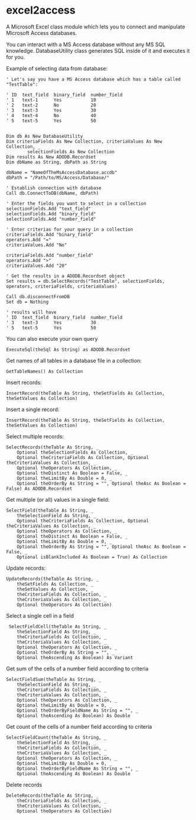 # excel2access
A Microsoft Excel class module which lets you to connect and manipulate Microsoft Access databases.

You can interact with a MS Access database without any MS SQL knowledge. 
DatabaseUtility class generates SQL inside of it and executes it for you.
    
Example of selecting data from database:

    ' Let's say you have a MS Access database which has a table called "TestTable":
    
    ' ID  text_field  binary_field  number_field
    ' 1   text-1      Yes           10
    ' 2   text-2      No            20
    ' 3   text-3      Yes           30
    ' 4   text-4      No            40
    ' 5   text-5      Yes           50
  
  
    Dim db As New DatabaseUtility
    Dim criteriaFields As New Collection, criteriaValues As New Collection, _
            selectionFields As New Collection
    Dim results As New ADODB.Recordset
    Dim dbName as String, dbPath as String
    
    dbName = "NameOfTheMsAccessDatabase.accdb"
    dbPath = "/Path/to/MS/Access/Database/"
    
    ' Establish connection with database
    Call db.ConnectToDB(dbName, dbPath)
    
    ' Enter the fields you want to select in a collection
    selectionFields.Add "text_field"
    selectionFields.Add "binary_field"
    selectionFields.Add "number_field"
    
    ' Enter criterias for your query in a collection
    criteriaFields.Add "binary_field"
    operators.Add "="
    criteriaValues.Add "No"
        
    criteriaFields.Add "number_field"
    operators.Add ">"
    criteriaValues.Add "20"
    
    ' Get the results in a ADODB.Recordset object
    Set results = db.SelectRecords("TestTable", selectionFields, operators, criteriaFields, criteriaValues)
    
    Call db.disconnectFromDB
    Set db = Nothing
    
    ' results will have
    ' ID  text_field  binary_field  number_field
    ' 3   text-3      Yes           30
    ' 5   text-5      Yes           50
    

You can also execute your own query

    ExecuteSql(theSql As String) as ADODB.Recordset
    

Get names of all tables in a database file in a  collection:

    GetTableNames() As Collection


Insert records:
    
    InsertRecord(theTable As String, theSetFields As Collection, theSetValues As Collection)


Insert a single record:

    InsertRecord(theTable As String, theSetFields As Collection, theSetValues As Collection)
    

Select multiple records:

    SelectRecords(theTable As String, _
        Optional theSelectionFields As Collection, _
        Optional theCriteriaFields As Collection, Optional theCriteriaValues As Collection, _
        Optional theOperators As Collection, _
        Optional theDistinct As Boolean = False, _
        Optional theLimitBy As Double = 0, _
        Optional theOrderBy As String = "", Optional theAsc As Boolean = False) As ADODB.Recordset
    

Get multiple (or all) values in a single field:

    SelectField(theTable As String, _
        theSelectionField As String, _
        Optional theCriteriaFields As Collection, Optional theCriteriaValues As Collection, _
        Optional theOperators As Collection, _
        Optional theDistinct As Boolean = False, _
        Optional theLimitBy As Double = 0, _
        Optional theOrderBy As String = "", Optional theAsc As Boolean = False, _
        Optional isBlankIncluded As Boolean = True) As Collection
    
    
Update records:

    UpdateRecords(theTable As String, _
        theSetFields As Collection, _
        theSetValues As Collection, _
        theCriteriaFields As Collection, _
        theCriteriaValues As Collection, _
        Optional theOperators As Collection)
        
        
Select a single cell in a field

     SelectFieldCell(theTable As String, _
        theSelectionField As String, _
        theCriteriaFields As Collection, _
        theCriteriaValues As Collection, _
        Optional theOperators As Collection, _
        Optional theOrderBy As String = "", _
        Optional theAscending As Boolean) As Variant
        
        
Get sum of the cells of a number field according to criteria

    SelectFieldSum(theTable As String, _
        theSelectionField As String, _
        theCriteriaFields As Collection, _
        theCriteriaValues As Collection, _
        Optional theOperators As Collection, _
        Optional theLimitBy As Double = 0, _
        Optional theOrderByFieldName As String = "", _
        Optional theAscending As Boolean) As Double
        
    
Get count of the cells of a number field according to criteria

    SelectFieldCount(theTable As String, _
        theSelectionField As String, _
        theCriteriaFields As Collection, _
        theCriteriaValues As Collection, _
        Optional theOperators As Collection, _
        Optional theLimitBy As Double = 0, _
        Optional theOrderByFieldName As String = "", _
        Optional theAscending As Boolean) As Double
        
        
Delete records

    DeleteRecords(theTable As String, _
        theCriteriaFields As Collection, _
        theCriteriaValues As Collection, _
        Optional theOperators As Collection)
        
        
        
